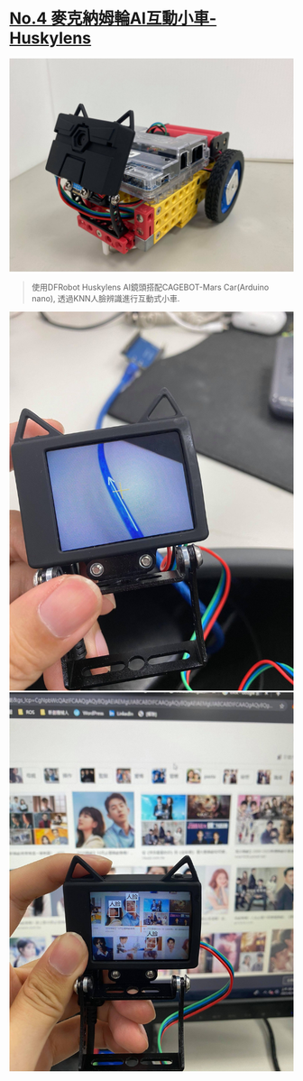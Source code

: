 # [No.4 麥克納姆輪AI互動小車-Huskylens](https://github.com/KUBOT-Robot/FAFABOT/tree/FAFABOT-No.4)

<img src="https://github.com/KUBOT-Robot/FAFABOT/blob/resource/FAFABOT-No4/4.jpg" width="700">

>使用DFRobot Huskylens AI鏡頭搭配CAGEBOT-Mars Car(Arduino nano), 透過KNN人臉辨識進行互動式小車.

<img src="https://github.com/KUBOT-Robot/FAFABOT/blob/resource/FAFABOT-No4/5.jpg" width="700">

<img src="https://github.com/KUBOT-Robot/FAFABOT/blob/resource/FAFABOT-No4/6.jpg" width="700">

